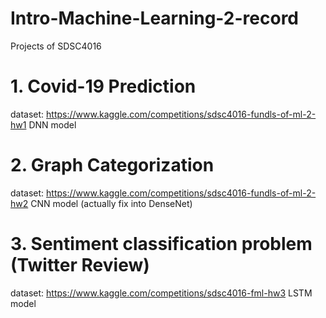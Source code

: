 # Intro-Machine-Learning-2-record
Projects of SDSC4016 

# 1. Covid-19 Prediction
dataset: https://www.kaggle.com/competitions/sdsc4016-fundls-of-ml-2-hw1
DNN model

# 2. Graph Categorization
dataset: https://www.kaggle.com/competitions/sdsc4016-fundls-of-ml-2-hw2
CNN model (actually fix into DenseNet)

# 3. Sentiment classification problem (Twitter Review) 
dataset: https://www.kaggle.com/competitions/sdsc4016-fml-hw3
LSTM model
